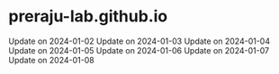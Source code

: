 # preraju-lab.github.io
Update on 2024-01-02
Update on 2024-01-03
Update on 2024-01-04
Update on 2024-01-05
Update on 2024-01-06
Update on 2024-01-07
Update on 2024-01-08
